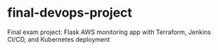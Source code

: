 # final-devops-project
Final exam project: Flask AWS monitoring app with Terraform, Jenkins CI/CD, and Kubernetes deployment
